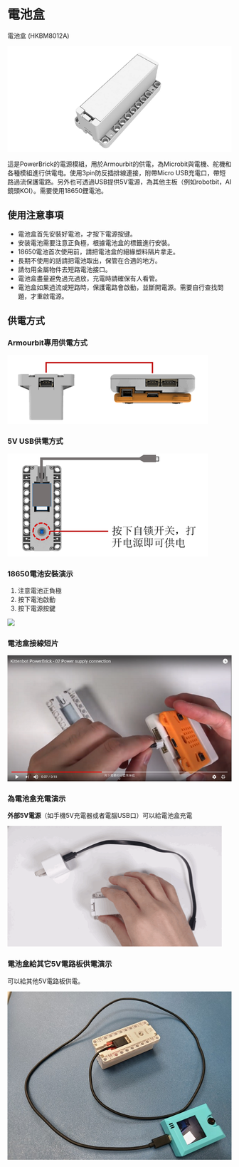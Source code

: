 # 電池盒

電池盒 (HKBM8012A)

![](./images/04_02.png)

這是PowerBrick的電源模組，用於Armourbit的供電，為Microbit與電機、舵機和各種模組進行供電电。使用3pin防反插排線連接，附帶Micro USB充電口，帶短路過流保護電路。另外也可透過USB提供5V電源，為其他主板（例如robotbit，AI鏡頭KOI）。需要使用18650鋰電池。

## 使用注意事項

- 電池盒首先安裝好電池，才按下電源按键。
- 安装電池需要注意正負極，根據電池盒的標籤進行安裝。
- 18650電池首次使用前，請把電池盒的絕緣塑料隔片拿走。
- 長期不使用的話請把電池取出，保管在合適的地方。
- 請勿用金屬物件去短路電池接口。
- 電池盒盡量避免過充過放，充電時請確保有人看管。
- 電池盒如果過流或短路時，保護電路會啟動，並斷開電源。需要自行查找問題，才重啟電源。

## 供電方式

### Armourbit專用供電方式

![](./images/04_03.png)

### 5V USB供電方式

![](./images/04_04.png)

### 18650電池安裝演示

1. 注意電池正負極
2. 按下電池啟動
3. 按下電源按鍵

![](./images/IMG_2563.gif)

### 電池盒接線短片

[![](./images/batteryconnect.png)](https://www.youtube.com/watch?v=HRJeHkAbnio)

### 為電池盒充電演示

**外部5V電源**（如手機5V充電器或者電腦USB口）可以給電池盒充電

![](./images/IMG_2564.gif)

### 電池盒給其它5V電路板供電演示

可以給其他5V電路板供電。

![](./kbimages/koi.jpg)



